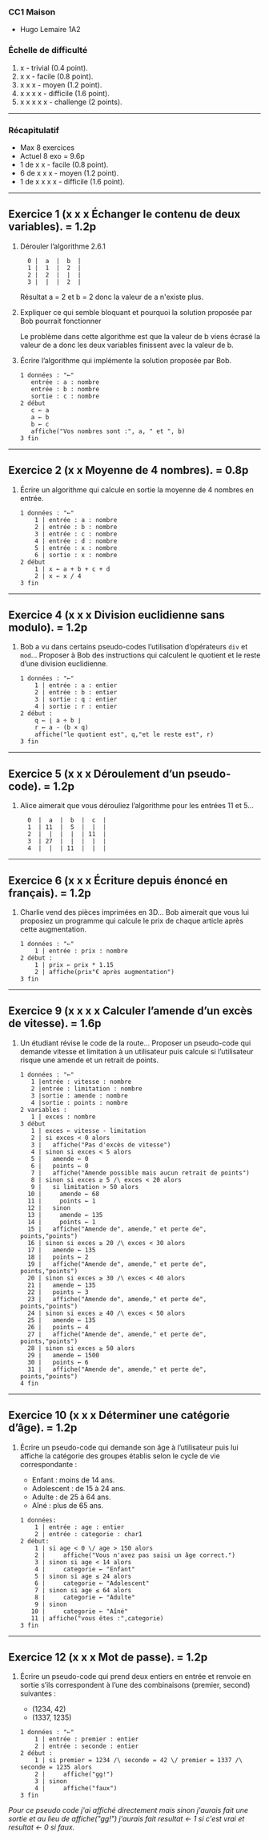 ### CC1 Maison
* Hugo Lemaire 1A2

### Échelle de difficulté

1. x - trivial (0.4 point).
2. x x - facile (0.8 point).
3. x x x - moyen (1.2 point).
4. x x x x - difficile (1.6 point).
5. x x x x x - challenge (2 points).

---

### Récapitulatif

* Max 8 exercices
* Actuel 8 exo = 9.6p
* 1 de x x - facile (0.8 point).
* 6 de x x x - moyen (1.2 point).
* 1 de x x x x - difficile (1.6 point).

---

## Exercice 1 (x x x Échanger le contenu de deux variables). = 1.2p

1.  Dérouler l’algorithme 2.6.1

    ```
      0 |  a  |  b  |
      1 |  1  |  2  |
      2 |  2  |  |  |
      3 |  |  |  2  |
    ```

    Résultat a = 2 et b = 2 donc la valeur de a n'existe plus.

2.  Expliquer ce qui semble bloquant et pourquoi la solution proposée par Bob pourrait fonctionner

    Le problème dans cette algorithme est que la valeur de b viens écrasé la valeur de a donc les deux variables finissent avec la valeur de b.

3.  Écrire l’algorithme qui implémente la solution proposée par Bob.

    ```
    1 données : "←"
       entrée : a : nombre
       entrée : b : nombre
       sortie : c : nombre
    2 début
       c ← a
       a ← b
       b ← c
       affiche("Vos nombres sont :", a, " et ", b)
    3 fin
    ```

---

## Exercice 2 (x x Moyenne de 4 nombres). = 0.8p

1.  Écrire un algorithme qui calcule en sortie la moyenne de 4 nombres en entrée.

    ```
    1 données : "←"
        1 | entrée : a : nombre
        2 | entrée : b : nombre
        3 | entrée : c : nombre
        4 | entrée : d : nombre
        5 | entrée : x : nombre
        6 | sortie : x : nombre
    2 début
        1 | x ← a + b + c + d
        2 | x ← x / 4
    3 fin
    ```

---

## Exercice 4 (x x x Division euclidienne sans modulo). = 1.2p

1.  Bob a vu dans certains pseudo-codes l’utilisation d’opérateurs `div` et `mod`... Proposer à Bob des instructions qui calculent le quotient et le reste d’une division euclidienne.

    ```
    1 données : "←"
        1 | entrée : a : entier
        2 | entrée : b : entier
        3 | sortie : q : entier
        4 | sortie : r : entier
    2 début :
        q ← ⌊ a ÷ b ⌋
        r ← a - (b × q)
        affiche("le quotient est", q,"et le reste est", r)
    3 fin
    ```

---

## Exercice 5 (x x x Déroulement d’un pseudo-code). = 1.2p

1.  Alice aimerait que vous dérouliez l’algorithme pour les entrées 11 et 5...

    ```
      0  |  a  |  b  |  c  |
      1  | 11  |  5  |  |  |
      2  |  |  |  |  | 11  |
      3  | 27  |  |  |  |  |
      4  |  |  | 11  |  |  |
    ```

---

## Exercice 6 (x x x Écriture depuis énoncé en français). = 1.2p

1.  Charlie vend des pièces imprimées en 3D... Bob aimerait que vous lui proposiez un programme qui calcule le prix de chaque article après cette augmentation.

    ```
    1 données : "←"
    	1 | entrée : prix : nombre
    2 début :
    	1 | prix ← prix * 1.15
        2 | affiche(prix"€ après augmentation")
    3 fin
    ```

---

## Exercice 9 (x x x x Calculer l’amende d’un excès de vitesse). = 1.6p

1.  Un étudiant révise le code de la route... Proposer un pseudo-code qui demande vitesse et limitation à un utilisateur puis calcule si l’utilisateur risque une amende et un retrait de points.

    ```
    1 données : "←"
       1 |entrée : vitesse : nombre
       2 |entrée : limitation : nombre
       3 |sortie : amende : nombre
       4 |sortie : points : nombre
    2 variables :
       1 | exces : nombre
    3 début
       1 | exces ← vitesse - limitation
       2 | si exces < 0 alors
       3 |   affiche("Pas d'excès de vitesse")
       4 | sinon si exces < 5 alors
       5 |   amende ← 0
       6 |   points ← 0
       7 |   affiche("Amende possible mais aucun retrait de points")
       8 | sinon si exces ≥ 5 /\ exces < 20 alors
       9 |   si limitation > 50 alors
      10 |     amende ← 68
      11 |     points ← 1
      12 |   sinon
      13 |     amende ← 135
      14 |     points ← 1
      15 |   affiche("Amende de", amende," et perte de", points,"points")
      16 | sinon si exces ≥ 20 /\ exces < 30 alors
      17 |   amende ← 135
      18 |   points ← 2
      19 |   affiche("Amende de", amende," et perte de", points,"points")
      20 | sinon si exces ≥ 30 /\ exces < 40 alors
      21 |   amende ← 135
      22 |   points ← 3
      23 |   affiche("Amende de", amende," et perte de", points,"points")
      24 | sinon si exces ≥ 40 /\ exces < 50 alors
      25 |   amende ← 135
      26 |   points ← 4
      27 |   affiche("Amende de", amende," et perte de", points,"points")
      28 | sinon si exces ≥ 50 alors
      29 |   amende ← 1500
      30 |   points ← 6
      31 |   affiche("Amende de", amende," et perte de", points,"points")
    4 fin
    ```

---

## Exercice 10 (x x x Déterminer une catégorie d’âge). = 1.2p

1. Écrire un pseudo-code qui demande son âge à l’utilisateur puis lui affiche la catégorie des groupes établis selon le cycle de vie correspondante :
   *  Enfant : moins de 14 ans.
   *  Adolescent : de 15 à 24 ans.
   *  Adulte : de 25 à 64 ans.
   *  Aîné : plus de 65 ans.

    ```
    1 données:
        1 | entrée : age : entier
        2 | entrée : categorie : char1
    2 début:
        1 | si age < 0 \/ age > 150 alors
        2 |     affiche("Vous n'avez pas saisi un âge correct.")
        3 | sinon si age < 14 alors
        4 |     categorie ← "Enfant"
        5 | sinon si age ≤ 24 alors
        6 |     categorie ← "Adolescent"
        7 | sinon si age ≤ 64 alors
        8 |     categorie ← "Adulte"
        9 | sinon
       10 |     categorie ← "Aîné"
       11 | affiche("vous êtes :",categorie)
    3 fin
    ```
---

## Exercice 12 (x x x Mot de passe). = 1.2p

1.  Écrire un pseudo-code qui prend deux entiers en entrée et renvoie en sortie s’ils correspondent à l’une des combinaisons (premier, second) suivantes :
    * (1234, 42)
    * (1337, 1235)

    ```
    1 données : "←"
    	1 | entrée : premier : entier
    	2 | entrée : seconde : entier
    2 début :
    	1 | si premier = 1234 /\ seconde = 42 \/ premier = 1337 /\ seconde = 1235 alors
    	2 | 	affiche("gg!")
    	3 | sinon
    	4 | 	affiche("faux")
    3 fin
    ```

*Pour ce pseudo code j'ai affiché directement mais sinon j'aurais fait une sortie et au lieu de affiche("gg!") j'aurais fait resultat ← 1 si c'est vrai et resultat ← 0 si faux.*






